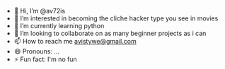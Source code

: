 - 👋 Hi, I’m @av72is
- 👀 I’m interested in becoming the cliche hacker type you see in movies
- 🌱 I’m currently learning python
- 💞️ I’m looking to collaborate on as many beginner projects as i can
- 📫 How to reach me avistywe@gmail.com
- 😄 Pronouns: ...
- ⚡ Fun fact: I'm no fun

<!---
av72is/av72is is a ✨ special ✨ repository because its `README.md` (this file) appears on your GitHub profile.
You can click the Preview link to take a look at your changes.
--->
